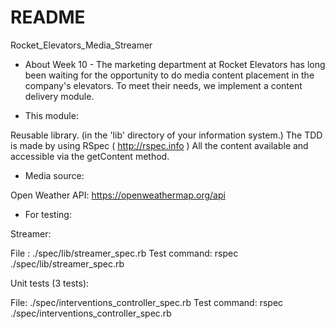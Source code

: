 # README

 Rocket_Elevators_Media_Streamer

- About Week 10 - The marketing department at Rocket Elevators has long been waiting for the opportunity to do media content placement in the company's elevators. To meet their needs, we implement a content delivery module.

- This module:

Reusable library. (in the 'lib' directory of your information system.)
The TDD is made by using RSpec ( http://rspec.info )
All the content available and accessible via the getContent method.

- Media source:

Open Weather API: https://openweathermap.org/api

- For testing:

Streamer:

File : ./spec/lib/streamer_spec.rb
Test command: rspec ./spec/lib/streamer_spec.rb

Unit tests (3 tests):

File: ./spec/interventions_controller_spec.rb
Test command: rspec ./spec/interventions_controller_spec.rb
